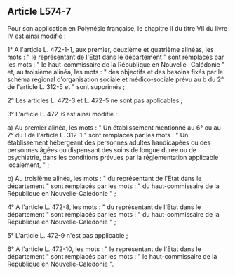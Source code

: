 ## Article L574-7


Pour son application en Polynésie française, le chapitre II du titre VII du livre IV est ainsi modifié :

1° A l'article L. 472-1-1, aux premier, deuxième et quatrième alinéas, les mots : " le représentant de l'Etat
dans le département " sont remplacés par les mots : " le haut-commissaire de la République en Nouvelle-
Calédonie " et, au troisième alinéa, les mots : " des objectifs et des besoins fixés par le schéma régional
d'organisation sociale et médico-sociale prévu au b du 2° de l'article L. 312-5 et " sont supprimés ;

2° Les articles L. 472-3 et L. 472-5 ne sont pas applicables ;

3° L'article L. 472-6 est ainsi modifié :

a) Au premier alinéa, les mots : " Un établissement mentionné au 6° ou au 7° du I de l'article L. 312-1 "
sont remplacés par les mots : " Un établissement hébergeant des personnes adultes handicapées ou des
personnes âgées ou dispensant des soins de longue durée ou de psychiatrie, dans les conditions prévues par la
réglementation applicable localement, " ;

b) Au troisième alinéa, les mots : " du représentant de l'Etat dans le département " sont remplacés par les
mots : " du haut-commissaire de la République en Nouvelle-Calédonie " ;

4° A l'article L. 472-8, les mots : " du représentant de l'Etat dans le département " sont remplacés par les
mots : " du haut-commissaire de la République en Nouvelle-Calédonie " ;

5° L'article L. 472-9 n'est pas applicable ;

6° A l'article L. 472-10, les mots : " le représentant de l'Etat dans le département " sont remplacés par les
mots : " le haut-commissaire de la République en Nouvelle-Calédonie ".

